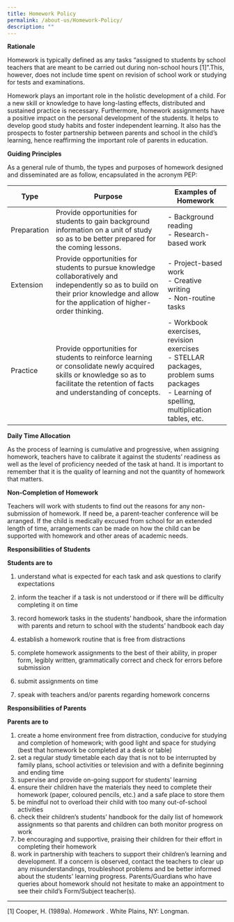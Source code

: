 ```yaml
---
title: Homework Policy
permalink: /about-us/Homework-Policy/
description: ""
---
```

**Rationale**

Homework is typically defined as any tasks “assigned to students by school teachers that are meant to be carried out during non-school hours \[1\]”.This, however, does not include time spent on revision of school work or studying for tests and examinations.  
  
Homework plays an important role in the holistic development of a child. For a new skill or knowledge to have long-lasting effects, distributed and sustained practice is necessary. Furthermore, homework assignments have a positive impact on the personal development of the students. It helps to develop good study habits and foster independent learning. It also has the prospects to foster partnership between parents and school in the child’s learning, hence reaffirming the important role of parents in education.  
  

**Guiding Principles**

As a general rule of thumb, the types and purposes of homework designed and disseminated are as follow, encapsulated in the acronym PEP:

| Type | Purpose | Examples of Homework |
| -------- | -------- | -------- |
| Preparation     | Provide opportunities for students to gain background information on a unit of study so as to be better prepared for the coming lessons.     | - Background reading<br>-   Research-based work     |
|Extension|Provide opportunities for students to pursue knowledge collaboratively and independently so as to build on their prior knowledge and allow for the application of higher-order thinking.|-  Project-based work<br>-   Creative writing<br>-  Non-routine tasks
|Practice|Provide opportunities for students to reinforce learning or consolidate newly acquired skills or knowledge so as to facilitate the retention of facts and understanding of concepts.|-   Workbook exercises, revision exercises<br>-   STELLAR packages, problem sums packages<br>-   Learning of spelling, multiplication tables, etc.

**Daily Time Allocation**

As the process of learning is cumulative and progressive, when assigning homework, teachers have to calibrate it against the students’ readiness as well as the level of proficiency needed of the task at hand. It is important to remember that it is the quality of learning and not the quantity of homework that matters.  
  

**Non-Completion of Homework**

Teachers will work with students to find out the reasons for any non-submission of homework. If need be, a parent-teacher conference will be arranged. If the child is medically excused from school for an extended length of time, arrangements can be made on how the child can be supported with homework and other areas of academic needs.  
  

**Responsibilities of Students**

**Students are to**  

1.  understand what is expected for each task and ask questions to clarify expectations  
    
2.  inform the teacher if a task is not understood or if there will be difficulty completing it on time  
    
3.  record homework tasks in the students’ handbook, share the information with parents and return to school with the students’ handbook each day  
    
4.  establish a homework routine that is free from distractions  
    
5.  complete homework assignments to the best of their ability, in proper form, legibly written, grammatically correct and check for errors before submission  
    
6.  submit assignments on time  
    
7.  speak with teachers and/or parents regarding homework concerns  
    

  

**Responsibilities of Parents**

**Parents are to**  

1.  create a home environment free from distraction, conducive for studying and completion of homework; with good light and space for studying (best that homework be completed at a desk or table)
2.  set a regular study timetable each day that is not to be interrupted by family plans, school activities or television and with a definite beginning and ending time
3.  supervise and provide on-going support for students’ learning
4.  ensure their children have the materials they need to complete their homework (paper, coloured pencils, etc.) and a safe place to store them
5.  be mindful not to overload their child with too many out-of-school activities
6.  check their children’s students’ handbook for the daily list of homework assignments so that parents and children can both monitor progress on work
7.  be encouraging and supportive, praising their children for their effort in completing their homework
8.  work in partnership with teachers to support their children’s learning and development. If a concern is observed, contact the teachers to clear up any misunderstandings, troubleshoot problems and be better informed about the students' learning progress. Parents/Guardians who have queries about homework should not hesitate to make an appointment to see their child’s Form/Subject teacher(s).

* * *

\[1\] Cooper, H. (1989a). _Homework_ . White Plains, NY: Longman.